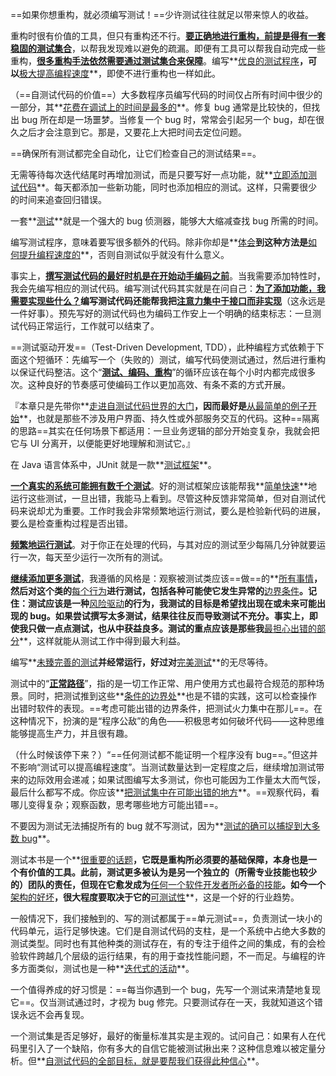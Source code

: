 ==如果你想重构，就必须编写测试！==少许测试往往就足以带来惊人的收益。

重构时很有价值的工具，但只有重构还不行。**<u>要正确地进行重构，前提是得有一套稳固的测试集合</u>**，以帮我发现难以避免的疏漏。即便有工具可以帮我自动完成一些重构，**<u>很多重构手法依然需要通过测试集合来保障</u>**。编写**<u>优良的测试程序</u>**，可以**<u>极大提高编程速度</u>**，即使不进行重构也一样如此。

（==自测试代码的价值==）大多数程序员编写代码的时间仅占所有时间中很少的一部分，其**<u>花费在调试上的时间是最多的</u>**。修复 bug 通常是比较快的，但找出 bug 所在却是一场噩梦。当修复一个 bug 时，常常会引起另一个 bug，却在很久之后才会注意到它。那是，又要花上大把时间去定位问题。

==确保所有测试都完全自动化，让它们检查自己的测试结果==。

无需等待每次迭代结尾时再增加测试，而是只要写好一点功能，就**<u>立即添加测试代码</u>**。每天都添加一些新功能，同时也添加相应的测试。这样，只需要很少的时间来追查回归错误。

一套**<u>测试</u>**就是一个强大的 bug 侦测器，能够大大缩减查找 bug 所需的时间。

编写测试程序，意味着要写很多额外的代码。除非你却是**<u>体会</u>**到这种方法是**<u>如何提升编程速度的</u>**，否则自测试似乎就没有什么意义。

事实上，**<u>撰写测试代码的最好时机是在开始动手编码之前</u>**。当我需要添加特性时，我会先编写相应的测试代码。编写测试代码其实就是在问自己：**<u>为了添加功能，我需要实现些什么？</u>**编写测试代码还能帮我把**<u>注意力集中于接口而非实现</u>**（这永远是一件好事）。预先写好的测试代码也为编码工作安上一个明确的结束标志：一旦测试代码正常运行，工作就可以结束了。

==测试驱动开发==（Test-Driven Development, TDD），此种编程方式依赖于下面这个短循环：先编写一个（失败的）测试，编写代码使测试通过，然后进行重构以保证代码整洁。这个“**<u>测试、编码、重构</u>**”的循环应该在每个小时内都完成很多次。这种良好的节奏感可使编码工作以更加高效、有条不紊的方式开展。

『本章只是先带你**<u>走进自测试代码世界的大门</u>**，因而最好是**<u>从最简单的例子开始</u>**，也就是那些不涉及用户界面、持久性或外部服务交互的代码。这种==隔离的思路==其实在任何场景下都适用：一旦业务逻辑的部分开始变复杂，我就会把它与 UI 分离开，以便能更好地理解和测试它。』

在 Java 语言体系中，JUnit 就是一款**<u>测试框架</u>**。

**<u>一个真实的系统可能拥有数千个测试</u>**。好的测试框架应该能帮我**<u>简单快速</u>**地运行这些测试，一旦出错，我能马上看到。尽管这种反馈非常简单，但对自测试代码来说却尤为重要。工作时我会非常频繁地运行测试，要么是检验新代码的进展，要么是检查重构过程是否出错。

**<u>频繁地运行测试</u>**。对于你正在处理的代码，与其对应的测试至少每隔几分钟就要运行一次，每天至少运行一次所有的测试。

**<u>继续添加更多测试</u>**，我遵循的风格是：观察被测试类应该==做==的**<u>所有事情</u>**，然后对这个类的**<u>每个行为</u>**进行测试，包括各种可能使它发生异常的**<u>边界条件</u>**。记住：测试应该是一种**<u>风险驱动</u>**的行为，我测试的目标是希望找出现在或未来可能出现的 bug。如果尝试撰写太多测试，结果往往反而导致测试不充分。事实上，即使我只做一点点测试，也从中获益良多。测试的重点应该是那些我**<u>最担心出错的部分</u>**，这样就能从测试工作中得到最大利益。

编写**<u>未臻完善的测试</u>**并经常运行，好过对**<u>完美测试</u>**的无尽等待。

测试中的“**<u>正常路径</u>**”，指的是一切工作正常、用户使用方式也最符合规范的那种场景。同时，把测试推到这些**<u>条件的边界处</u>**也是不错的实践，这可以检查操作出错时软件的表现。==考虑可能出错的边界条件，把测试火力集中在那儿==。在这种情况下，扮演的是“程序公敌”的角色——积极思考如何破坏代码——这种思维能够提高生产力，并且很有趣。

（什么时候该停下来？）“==任何测试都不能证明一个程序没有 bug==。”但这并不影响“测试可以提高编程速度”。当测试数量达到一定程度之后，继续增加测试带来的边际效用会递减；如果试图编写太多测试，你也可能因为工作量太大而气馁，最后什么都写不成。你应该**<u>把测试集中在可能出错的地方</u>**。==观察代码，看哪儿变得复杂；观察函数，思考哪些地方可能出错==。

不要因为测试无法捕捉所有的 bug 就不写测试，因为**<u>测试的确可以捕捉到大多数 bug</u>**。

测试本书是一个**<u>很重要的话题</u>**，它既是重构所必须要的基础保障，本身也是一个有价值的工具。此前，测试更多被认为是另一个独立的（所需专业技能也较少的）团队的责任，但现在它愈发成为**<u>任何一个软件开发者所必备的技能</u>**。如今一个**<u>架构的好坏</u>**，很大程度要取决于它的**<u>可测试性</u>**，这是一个好的行业趋势。

一般情况下，我们接触到的、写的测试都属于==单元测试==，负责测试一块小的代码单元，运行足够快速。它们是自测试代码的支柱，是一个系统中占绝大多数的测试类型。同时也有其他种类的测试存在，有的专注于组件之间的集成，有的会检验软件跨越几个层级的运行结果，有的用于查找性能问题，不一而足。与编程的许多方面类似，测试也是一种**<u>迭代式的活动</u>**。

一个值得养成的好习惯是：==每当你遇到一个 bug，先写一个测试来清楚地复现它==。仅当测试通过时，才视为 bug 修完。只要测试存在一天，我就知道这个错误永远不会再复现。

一个测试集是否足够好，最好的衡量标准其实是主观的。试问自己：如果有人在代码里引入了一个缺陷，你有多大的自信它能被测试揪出来？这种信息难以被定量分析。但**<u>自测试代码的全部目标，就是要帮我们获得此种信心</u>**。

